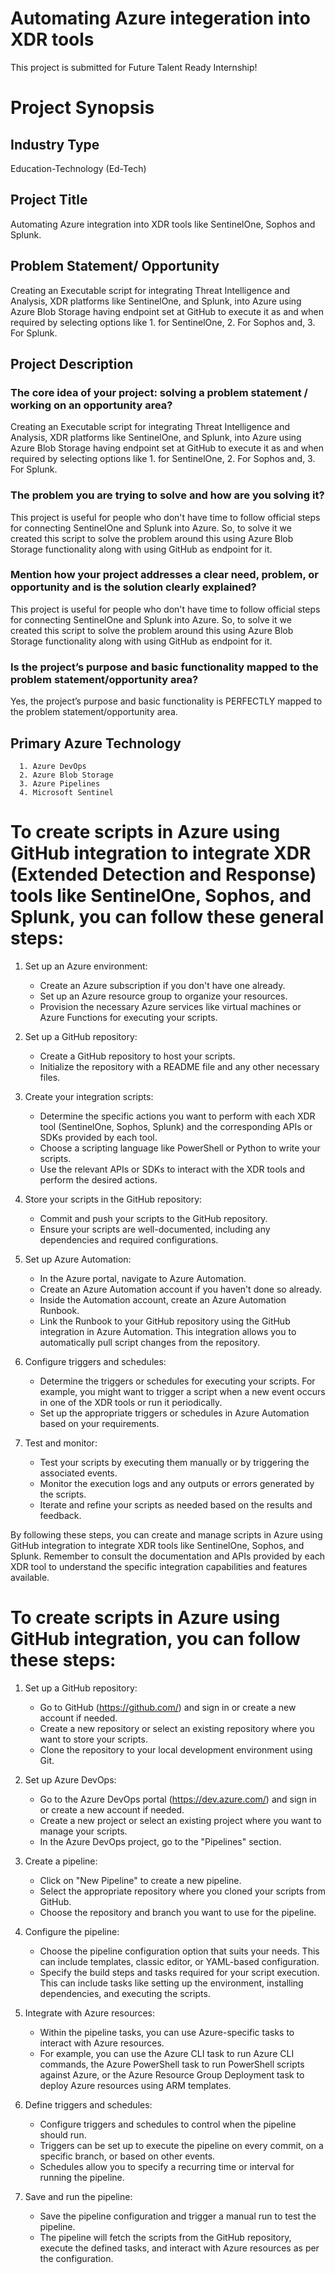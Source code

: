 # Automating Azure integeration into XDR tools

This project is submitted for Future Talent Ready Internship!

# Project Synopsis

## Industry Type
Education-Technology (Ed-Tech)

## Project Title
Automating Azure integration into XDR tools like SentinelOne, Sophos and Splunk.

## Problem Statement/ Opportunity
Creating an Executable script for integrating Threat Intelligence and Analysis, XDR platforms like SentinelOne, and Splunk, into Azure using Azure Blob Storage having endpoint set at GitHub to execute it as and when required by selecting options like 1. for SentinelOne, 2. For Sophos and, 3. For Splunk.

## Project Description
### The core idea of your project: solving a problem statement / working on an opportunity area?
Creating an Executable script for integrating Threat Intelligence and Analysis, XDR platforms like SentinelOne, and Splunk, into Azure using Azure Blob Storage having endpoint set at GitHub to execute it as and when required by selecting options like 1. for SentinelOne, 2. For Sophos and, 3. For Splunk.

### The problem you are trying to solve and how are you solving it?
This project is useful for people who don't have time to follow official steps for connecting SentinelOne and Splunk into Azure. So, to solve it we created this script to solve the problem around this using Azure Blob Storage functionality along with using GitHub as endpoint for it.

### Mention how your project addresses a clear need, problem, or opportunity and is the solution clearly explained?
This project is useful for people who don't have time to follow official steps for connecting SentinelOne and Splunk into Azure. So, to solve it we created this script to solve the problem around this using Azure Blob Storage functionality along with using GitHub as endpoint for it.

### Is the project’s purpose and basic functionality mapped to the problem statement/opportunity area?
Yes, the project’s purpose and basic functionality is PERFECTLY mapped to the problem statement/opportunity area.

## Primary Azure Technology
      1. Azure DevOps
      2. Azure Blob Storage
      3. Azure Pipelines
      4. Microsoft Sentinel

# To create scripts in Azure using GitHub integration to integrate XDR (Extended Detection and Response) tools like SentinelOne, Sophos, and Splunk, you can follow these general steps:

1. Set up an Azure environment:
   - Create an Azure subscription if you don't have one already.
   - Set up an Azure resource group to organize your resources.
   - Provision the necessary Azure services like virtual machines or Azure Functions for executing your scripts.

2. Set up a GitHub repository:
   - Create a GitHub repository to host your scripts.
   - Initialize the repository with a README file and any other necessary files.

3. Create your integration scripts:
   - Determine the specific actions you want to perform with each XDR tool (SentinelOne, Sophos, Splunk) and the corresponding APIs or SDKs provided by each tool.
   - Choose a scripting language like PowerShell or Python to write your scripts.
   - Use the relevant APIs or SDKs to interact with the XDR tools and perform the desired actions.

4. Store your scripts in the GitHub repository:
   - Commit and push your scripts to the GitHub repository.
   - Ensure your scripts are well-documented, including any dependencies and required configurations.

5. Set up Azure Automation:
   - In the Azure portal, navigate to Azure Automation.
   - Create an Azure Automation account if you haven't done so already.
   - Inside the Automation account, create an Azure Automation Runbook.
   - Link the Runbook to your GitHub repository using the GitHub integration in Azure Automation. This integration allows you to automatically pull script changes from the repository.

6. Configure triggers and schedules:
   - Determine the triggers or schedules for executing your scripts. For example, you might want to trigger a script when a new event occurs in one of the XDR tools or run it periodically.
   - Set up the appropriate triggers or schedules in Azure Automation based on your requirements.

7. Test and monitor:
   - Test your scripts by executing them manually or by triggering the associated events.
   - Monitor the execution logs and any outputs or errors generated by the scripts.
   - Iterate and refine your scripts as needed based on the results and feedback.

By following these steps, you can create and manage scripts in Azure using GitHub integration to integrate XDR tools like SentinelOne, Sophos, and Splunk. Remember to consult the documentation and APIs provided by each XDR tool to understand the specific integration capabilities and features available.

# To create scripts in Azure using GitHub integration, you can follow these steps:

1. Set up a GitHub repository:
   - Go to GitHub (https://github.com/) and sign in or create a new account if needed.
   - Create a new repository or select an existing repository where you want to store your scripts.
   - Clone the repository to your local development environment using Git.

2. Set up Azure DevOps:
   - Go to the Azure DevOps portal (https://dev.azure.com/) and sign in or create a new account if needed.
   - Create a new project or select an existing project where you want to manage your scripts.
   - In the Azure DevOps project, go to the "Pipelines" section.

3. Create a pipeline:
   - Click on "New Pipeline" to create a new pipeline.
   - Select the appropriate repository where you cloned your scripts from GitHub.
   - Choose the repository and branch you want to use for the pipeline.

4. Configure the pipeline:
   - Choose the pipeline configuration option that suits your needs. This can include templates, classic editor, or YAML-based configuration.
   - Specify the build steps and tasks required for your script execution. This can include tasks like setting up the environment, installing dependencies, and executing the scripts.

5. Integrate with Azure resources:
   - Within the pipeline tasks, you can use Azure-specific tasks to interact with Azure resources.
   - For example, you can use the Azure CLI task to run Azure CLI commands, the Azure PowerShell task to run PowerShell scripts against Azure, or the Azure Resource Group Deployment task to deploy Azure resources using ARM templates.

6. Define triggers and schedules:
   - Configure triggers and schedules to control when the pipeline should run.
   - Triggers can be set up to execute the pipeline on every commit, on a specific branch, or based on other events.
   - Schedules allow you to specify a recurring time or interval for running the pipeline.

7. Save and run the pipeline:
   - Save the pipeline configuration and trigger a manual run to test the pipeline.
   - The pipeline will fetch the scripts from the GitHub repository, execute the defined tasks, and interact with Azure resources as per the configuration.
